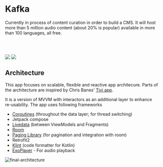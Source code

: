 # Kafka

Currently in process of content curation in order to build a CMS. It will host more than 5 million audio content (about 20% is popular) available in more than 100 languages, all free.



</br></br>

<img src="https://user-images.githubusercontent.com/6247940/66643361-22f22c00-ec3c-11e9-9710-c96f09c0e900.png">

<img src="https://user-images.githubusercontent.com/6247940/56097011-9f65b580-5f0c-11e9-92a6-cf0498f1532a.png">




## Architecture

This app focuses on scalable, flexible and reactive app architecure. Parts of the architecture are inspired by Chris Banes' [Tivi app](https://github.com/chrisbanes/tivi).

It is a version of MVVM with interactors as an additional layer to enhance re-usability. The app uses following frameworks


* [Coroutines](https://kotlinlang.org/docs/reference/coroutines-overview.html) (throughout the data layer; for thread switching)
* Jetpack compose
* [Livedata](https://developer.android.com/topic/libraries/architecture/livedata) (between ViewModels and Fragments)
* [Room](https://developer.android.com/topic/libraries/architecture/room)
* [Paging Library](https://developer.android.com/topic/libraries/architecture/paging/) (for pagination and integration with room)
* Retrofit2
* [Klint](https://github.com/shyiko/ktlint) (code formatter for Kotlin)
* [ExoPlayer](https://github.com/google/ExoPlayer) - For audio playback


![final-architecture](https://user-images.githubusercontent.com/6247940/50480774-0e71d980-0a04-11e9-90fc-89c9fdfb4115.png)

